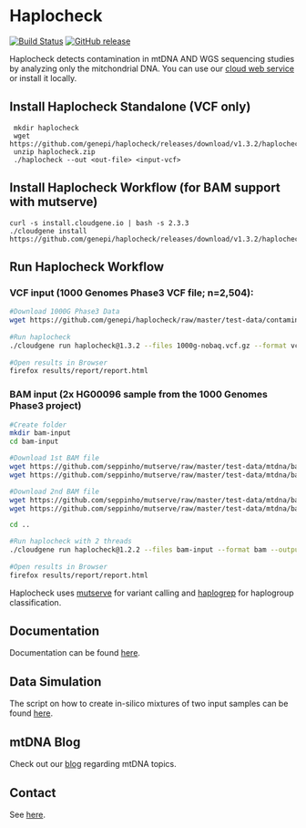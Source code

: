 # Haplocheck
[![Build Status](https://travis-ci.org/genepi/haplocheck.svg?branch=master)](https://travis-ci.org/genepi/haplocheck)
[![GitHub release](https://img.shields.io/github/release/genepi/haplocheck.svg)](https://GitHub.com/genepi/haplocheck/releases/)

Haplocheck detects contamination in mtDNA AND WGS sequencing studies by analyzing only the mitchondrial DNA. You can use our [cloud web service](http://mitoverse.i-med.ac.at) or install it locally. 


## Install Haplocheck Standalone (VCF only)

     mkdir haplocheck
     wget https://github.com/genepi/haplocheck/releases/download/v1.3.2/haplocheck.zip
     unzip haplocheck.zip
     ./haplocheck --out <out-file> <input-vcf>
     

## Install Haplocheck Workflow (for BAM support with mutserve)

    curl -s install.cloudgene.io | bash -s 2.3.3
    ./cloudgene install https://github.com/genepi/haplocheck/releases/download/v1.3.2/haplocheck.zip 


## Run Haplocheck Workflow 

### VCF input (1000 Genomes Phase3 VCF file; n=2,504):  
```sh
#Download 1000G Phase3 Data
wget https://github.com/genepi/haplocheck/raw/master/test-data/contamination/1000G/all/1000g-nobaq.vcf.gz 
    
#Run haplocheck
./cloudgene run haplocheck@1.3.2 --files 1000g-nobaq.vcf.gz --format vcf --output results  
    
#Open results in Browser
firefox results/report/report.html
```
### BAM input (2x HG00096 sample from the 1000 Genomes Phase3 project)
```sh
#Create folder
mkdir bam-input
cd bam-input

#Download 1st BAM file
wget https://github.com/seppinho/mutserve/raw/master/test-data/mtdna/bam/input/HG00096.mapped.ILLUMINA.bwa.GBR.low_coverage.20101123.bam 
wget https://github.com/seppinho/mutserve/raw/master/test-data/mtdna/bam/input/HG00096.mapped.ILLUMINA.bwa.GBR.low_coverage.20101123.bam.bai

#Download 2nd BAM file
wget https://github.com/seppinho/mutserve/raw/master/test-data/mtdna/bam/input/HG00096.mapped.ILLUMINA.bwa.GBR.low_coverage.20101123_2.bam
wget https://github.com/seppinho/mutserve/raw/master/test-data/mtdna/bam/input/HG00096.mapped.ILLUMINA.bwa.GBR.low_coverage.20101123_2.bam.bai

cd ..

#Run haplocheck with 2 threads
./cloudgene run haplocheck@1.2.2 --files bam-input --format bam --output results  --threads 2
    
#Open results in Browser
firefox results/report/report.html
```


Haplocheck uses [mutserve](https://github.com/seppinho/mutserve) for variant calling and [haplogrep](https://github.com/seppinho/haplogrep-cmd) for haplogroup classification. 

## Documentation
Documentation can be found [here](https://mitoverse.readthedocs.io/en/latest). 

## Data Simulation

The script on how to create in-silico mixtures of two input samples can be found [here](https://github.com/genepi/haplocheck/blob/master/simulateNGSMix/Readme.md). 

## mtDNA Blog
Check out our [blog](http://haplogrep.i-med.ac.at/blog/) regarding mtDNA topics.

## Contact
See [here](https://mitoverse.readthedocs.io/en/latest/contact/).
